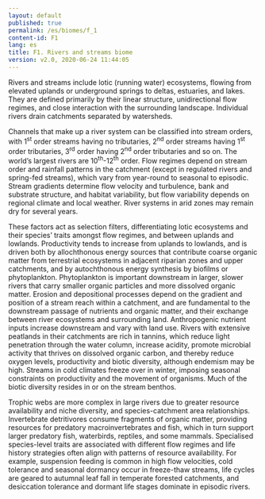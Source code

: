 ```yaml
---
layout: default
published: true
permalink: /es/biomes/f_1
content-id: F1
lang: es
title: F1. Rivers and streams biome
version: v2.0, 2020-06-24 11:44:05
---
```


Rivers and streams include lotic (running water) ecosystems, flowing from elevated uplands or underground springs to deltas, estuaries, and lakes. They are defined primarily by their linear structure, unidirectional flow regimes, and close interaction with the surrounding landscape. Individual rivers drain catchments separated by watersheds. 

Channels that make up a river system can be classified into stream orders, with 1<sup>st</sup> order streams having no tributaries, 2<sup>nd</sup> order streams having 1<sup>st</sup> order tributaries, 3<sup>rd</sup> order having 2<sup>nd</sup> order tributaries and so on. The world’s largest rivers are 10<sup>th</sup>-12<sup>th</sup> order. Flow regimes depend on stream order and rainfall patterns in the catchment (except in regulated rivers and spring-fed streams), which vary from year-round to seasonal to episodic. Stream gradients determine flow velocity and turbulence, bank and substrate structure, and habitat variability, but flow variability depends on regional climate and local weather. River systems in arid zones may remain dry for several years. 

These factors act as selection filters, differentiating lotic ecosystems and their species’ traits amongst flow regimes, and between uplands and lowlands. Productivity tends to increase from uplands to lowlands, and is driven both by allochthonous energy sources that contribute coarse organic matter from terrestrial ecosystems in adjacent riparian zones and upper catchments, and by autochthonous energy synthesis by biofilms or phytoplankton. Phytoplankton is important downstream in larger, slower rivers that carry smaller organic particles and more dissolved organic matter. Erosion and depositional processes depend on the gradient and position of a stream reach within a catchment, and are fundamental to the downstream passage of nutrients and organic matter, and their exchange between river ecosystems and surrounding land. Anthropogenic nutrient inputs increase downstream and vary with land use. Rivers with extensive peatlands in their catchments are rich in tannins, which reduce light penetration through the water column, increase acidity, promote microbial activity that thrives on dissolved organic carbon, and thereby reduce oxygen levels, productivity and biotic diversity, although endemism may be high. Streams in cold climates freeze over in winter, imposing seasonal constraints on productivity and the movement of organisms. Much of the biotic diversity resides in or on the stream benthos. 

Trophic webs are more complex in large rivers due to greater resource availability and niche diversity, and species-catchment area relationships. Invertebrate detritivores consume fragments of organic matter, providing resources for predatory macroinvertebrates and fish, which in turn support larger predatory fish, waterbirds, reptiles, and some mammals. Specialised species-level traits are associated with different flow regimes and life history strategies often align with patterns of resource availability. For example, suspension feeding is common in high flow velocities, cold tolerance and seasonal dormancy occur in freeze-thaw streams, life cycles are geared to autumnal leaf fall in temperate forested catchments, and desiccation tolerance and dormant life stages dominate in episodic rivers. 
